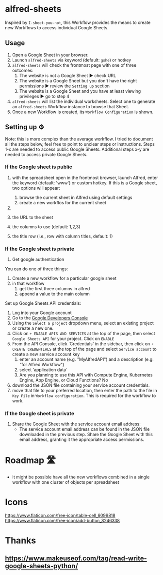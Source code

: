 # alfred-sheets
 

Inspired by `I-sheet-you-not`, this Workflow provides the means to create new Workflows to access individual Google Sheets.



## Usage
1. Open a Google Sheet in your browser. 
2. Launch `alfred-sheets` via keyword (default: `gshe`) or hotkey
3. `alfred-sheets` will check the frontmost page with one of three outcomes:
	1. The website is not a Google Sheet ▶️ check URL
	2. The website is a Google Sheet but you don't have the right permissions ▶️ review the `Setting up` section
	3. The website is a Google Sheet and you have at least viewing privileges ▶️ go to step 4
4. `alfred-sheets` will list the individual worksheets. Select one to generate an `alfred-sheets` Workflow instance to browse that Sheet. 
5. Once a new Workflow is created, its `Workflow Configuration` is shown. 

## Setting up ⚙️
Note: this is more complex than the average workflow. I tried to document all the steps below, feel free to point to unclear steps or instructions. 
Steps 1-x are needed to access public Google Sheets. Additional steps x-y are needed to access private Google Sheets. 
### If the Google sheet is public
1. with the spreadsheet open in the frontmost browser, launch Alfred, enter the keyword (default: 'www') or custom hotkey. If this is a Google sheet, two options will appear: 
	1. browse the current sheet in Alfred using default settings
	2. create a new workflos for the current sheet
	
	 
2. 


1. the URL to the sheet
2. the columns to use (default: 1,2,3)
3. the title row (i.e., row with column titles, default: 1)


### If the Google sheet is private

1. Get google authentication

You can do one of three things:

1. Create a new workflow for a particular google sheet
2. in that workflow
	1. get the first three columns in alfred
	2. append a value to the main column


Set up Google Sheets API credentials:

1. Log into your Google account
1. Go to the [Google Developers Console](https://console.developers.google.com/)
1. Using the `Select a project` dropdown menu, select an existing project or create a new one.
1. Click on `+ ENABLE APIS AND SERVICES` at the top of the page, then select  `Google Sheets API` for your project. Click on `ENABLE`
1. From the API Console, click 'Credentials' in the sidebar, then click on `+ CREATE CREDENTIALS` at the top of the page and select `Service account` to create a new service account key
	1. enter an account name (e.g. "MyAlfredAPI") and a description (e.g. "for Alfred Workflow")
	2. select 'application data` 
	3. Are you planning to use this API with Compute Engine, Kubernetes Engine, App Engine, or Cloud Functions? No
2. download the JSON file containing your service account credentials.
3. move that file to your preferred location, then enter the path to the file in `Key File` in `Workflow configuration`. This is required for the workflow to work. 

### If the Google sheet is private
1. Share the Google Sheet with the service account email address:
	- The service account email address can be found in the JSON file downloaded in the previous step. Share the Google Sheet with this email address, granting it the appropriate access permissions.

# Roadmap 🛣️
- It might be possible have all the new workflows combined in a single workflow with one cluster of objects per spreadsheet



# Icons
https://www.flaticon.com/free-icon/table-cell_6099818
https://www.flaticon.com/free-icon/add-button_8246338

# Thanks
https://www.makeuseof.com/tag/read-write-google-sheets-python/
- 
